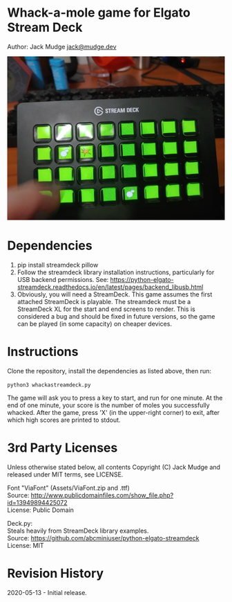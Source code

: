 # Whack-a-mole game for Elgato Stream Deck
Author: Jack Mudge <jack@mudge.dev>

![Game In Progress](Screenshot_Playing.jpg)

# Dependencies
1. pip install streamdeck pillow
2. Follow the streamdeck library installation instructions, particularly
   for USB backend permissions. See:
    https://python-elgato-streamdeck.readthedocs.io/en/latest/pages/backend_libusb.html
3. Obviously, you will need a StreamDeck. This game assumes the first attached StreamDeck is playable.
   The streamdeck must be a StreamDeck XL for the start and end screens to render. This is considered
   a bug and should be fixed in future versions, so the game can be played (in some capacity) on 
   cheaper devices.

# Instructions

Clone the repository, install the dependencies as listed above, then run:

`python3 whackastreamdeck.py`

The game will ask you to press a key to start, and run for one minute. At the end of one minute, your score is the number of moles you successfully whacked. After the game, press 'X' (in the upper-right corner) to exit, after which high scores are printed to stdout.

# 3rd Party Licenses

Unless otherwise stated below, all contents Copyright (C) Jack Mudge and released under MIT terms, see LICENSE.

Font "ViaFont" (Assets/ViaFont.zip and .ttf)  
    Source: http://www.publicdomainfiles.com/show_file.php?id=13949894425072  
    License: Public Domain

Deck.py:  
    Steals heavily from StreamDeck library examples.  
    Source: https://github.com/abcminiuser/python-elgato-streamdeck  
    License: MIT

# Revision History

2020-05-13 - Initial release.
